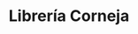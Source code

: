 ---
title: "Librería Corneja"
url: /ciudad-autonoma-de-buenos-aires/libreria-corneja/
shop: libros
---